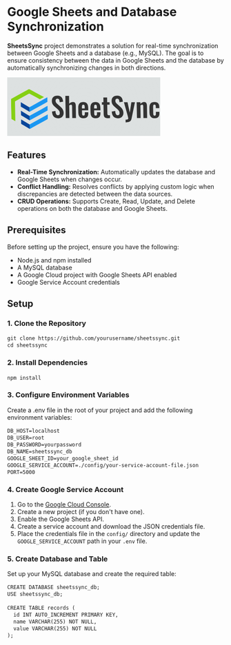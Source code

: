 # Google Sheets and Database Synchronization

**SheetsSync** project demonstrates a solution for real-time synchronization between Google Sheets and a database (e.g., MySQL). The goal is to ensure consistency between the data in Google Sheets and the database by automatically synchronizing changes in both directions.

![SheetsSync](logo-sheetssync.png)

## Features

- **Real-Time Synchronization:** Automatically updates the database and Google Sheets when changes occur.
- **Conflict Handling:** Resolves conflicts by applying custom logic when discrepancies are detected between the data sources.
- **CRUD Operations:** Supports Create, Read, Update, and Delete operations on both the database and Google Sheets.

## Prerequisites

Before setting up the project, ensure you have the following:

- Node.js and npm installed
- A MySQL database
- A Google Cloud project with Google Sheets API enabled
- Google Service Account credentials

## Setup

### 1. Clone the Repository

```
git clone https://github.com/yourusername/sheetssync.git
cd sheetssync
```

### 2. Install Dependencies
```
npm install
```

### 3. Configure Environment Variables
Create a .env file in the root of your project and add the following environment variables:

```
DB_HOST=localhost       
DB_USER=root
DB_PASSWORD=yourpassword
DB_NAME=sheetssync_db
GOOGLE_SHEET_ID=your_google_sheet_id
GOOGLE_SERVICE_ACCOUNT=./config/your-service-account-file.json
PORT=5000
```

### 4. Create Google Service Account

1. Go to the [Google Cloud Console](https://console.cloud.google.com/).
2. Create a new project (if you don't have one).
3. Enable the Google Sheets API.
4. Create a service account and download the JSON credentials file.
5. Place the credentials file in the `config/` directory and update the `GOOGLE_SERVICE_ACCOUNT` path in your `.env` file.

### 5. Create Database and Table

Set up your MySQL database and create the required table:

```
CREATE DATABASE sheetssync_db;
USE sheetssync_db;

CREATE TABLE records (
  id INT AUTO_INCREMENT PRIMARY KEY,
  name VARCHAR(255) NOT NULL,
  value VARCHAR(255) NOT NULL
);
```
